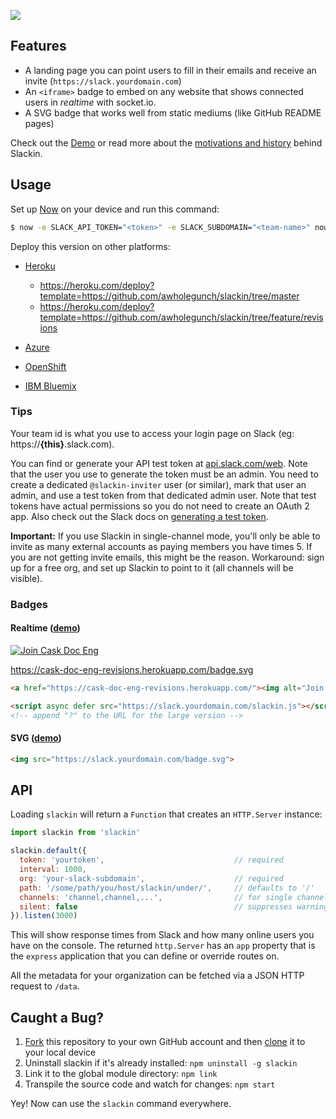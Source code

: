 ![](https://github.com/zeit/art/blob/e081cf46e6609b51ac485dcc337ac6644c0da5e7/slackin/repo-banner.png)

## Features

- A landing page you can point users to fill in their emails and receive an invite (`https://slack.yourdomain.com`)
- An `<iframe>` badge to embed on any website that shows connected users in *realtime* with socket.io.
- A SVG badge that works well from static mediums (like GitHub README pages)

Check out the [Demo](https://slackin-spzhjhzdnp.now.sh/) or read more about the 
[motivations and history](http://rauchg.com/slackin) behind Slackin.

## Usage

Set up [Now](https://zeit.co/now) on your device and run this command:

```bash
$ now -e SLACK_API_TOKEN="<token>" -e SLACK_SUBDOMAIN="<team-name>" now-examples/slackin
```

Deploy this version on other platforms:

- [Heroku](https://heroku.com/deploy?template=https://github.com/awholegunch/slackin/tree/master)

  - https://heroku.com/deploy?template=https://github.com/awholegunch/slackin/tree/master
  - https://heroku.com/deploy?template=https://github.com/awholegunch/slackin/tree/feature/revisions

- [Azure](https://azuredeploy.net/)
- [OpenShift](https://github.com/rauchg/slackin/wiki/OpenShift)
- [IBM Bluemix](https://bluemix.net/deploy?repository=https://github.com/rauchg/slackin)

### Tips

Your team id is what you use to access your login page on Slack (eg: https://**{this}**.slack.com).

You can find or generate your API test token at [api.slack.com/web](https://api.slack.com/web).
Note that the user you use to generate the token must be an admin. You need to create a
dedicated `@slackin-inviter` user (or similar), mark that user an admin, and use a test
token from that dedicated admin user.  Note that test tokens have actual permissions so
you do not need to create an OAuth 2 app. Also check out the Slack docs on
[generating a test token](https://get.slack.help/hc/en-us/articles/215770388-Creating-and-regenerating-API-tokens).

**Important:** If you use Slackin in single-channel mode, you'll only be able to invite as
many external accounts as paying members you have times 5. If you are not getting invite
emails, this might be the reason. Workaround: sign up for a free org, and set up Slackin
to point to it (all channels will be visible).

### Badges

#### Realtime ([demo](https://cldup.com/IaiPnDEAA6.gif))

<a href="https://cask-doc-eng-revisions.herokuapp.com/"><img alt="Join Cask Doc Eng" src="https://cask-doc-eng-revisions.herokuapp.com/badge.svg"/></a>

https://cask-doc-eng-revisions.herokuapp.com/badge.svg

```html
<a href="https://cask-doc-eng-revisions.herokuapp.com/"><img alt="Join Cask Doc Eng" src="https://cask-doc-eng-revisions.herokuapp.com/badge.svg"/></a>
```

```html
<script async defer src="https://slack.yourdomain.com/slackin.js"></script>
<!-- append "?" to the URL for the large version -->
```

#### SVG ([demo](https://cldup.com/jWUT4QFLnq.png))

```html
<img src="https://slack.yourdomain.com/badge.svg">
```

## API

Loading `slackin` will return a `Function` that creates an `HTTP.Server` instance:

```js
import slackin from 'slackin'

slackin.default({
  token: 'yourtoken',                             // required
  interval: 1000,
  org: 'your-slack-subdomain',                    // required
  path: '/some/path/you/host/slackin/under/',     // defaults to '/'
  channels: 'channel,channel,...',                // for single channel mode
  silent: false                                   // suppresses warnings
}).listen(3000)
```

This will show response times from Slack and how many online users you have on the
console. The returned `http.Server` has an `app` property that is the `express`
application that you can define or override routes on.

All the metadata for your organization can be fetched via a JSON HTTP request to `/data`.

## Caught a Bug?

1. [Fork](https://help.github.com/articles/fork-a-repo/) this repository to your own
GitHub account and then [clone](https://help.github.com/articles/cloning-a-repository/) it
to your local device
2. Uninstall slackin if it's already installed: `npm uninstall -g slackin`
3. Link it to the global module directory: `npm link`
4. Transpile the source code and watch for changes: `npm start`

Yey! Now can use the `slackin` command everywhere.
